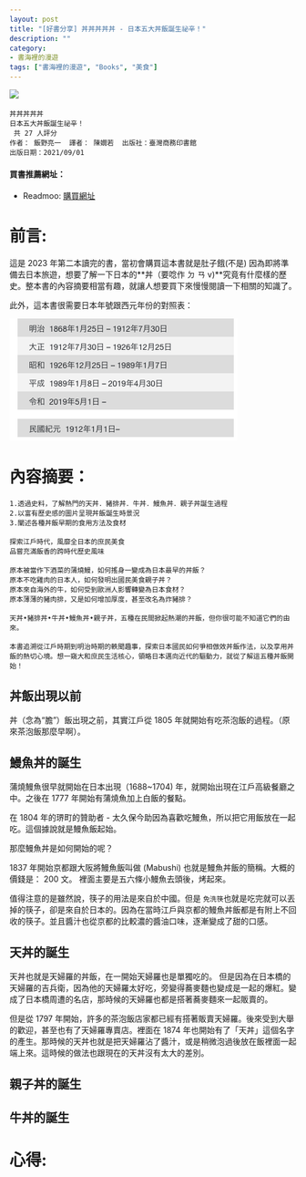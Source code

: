 ```yaml
---
layout: post
title: "[好書分享] 丼丼丼丼丼 - 日本五大丼飯誕生祕辛！"
description: ""
category: 
- 書海裡的漫遊
tags: ["書海裡的漫遊", "Books", "美食"]
---
```




<div><a href="https://moo.im/a/1rFKNV" title="丼丼丼丼丼"><img src="https://cdn.readmoo.com/cover/mr/dpfltmj_210x315.jpg?v=0" /></a></div>



```
丼丼丼丼丼
日本五大丼飯誕生祕辛！
 共 27 人評分
作者： 飯野亮一  譯者： 陳嫺若  出版社：臺灣商務印書館 
出版日期：2021/09/01 
```

#### 買書推薦網址：

- Readmoo: [購買網址](https://moo.im/a/1rFKNV)

# 前言:

這是 2023 年第二本讀完的書，當初會購買這本書就是肚子餓(不是) 因為即將準備去日本旅遊，想要了解一下日本的**丼（要唸作 ㄉ ㄢ v)**究竟有什麼樣的歷史。整本書的內容摘要相當有趣，就讓人想要買下來慢慢閱讀一下相關的知識了。

此外，這本書很需要日本年號跟西元年份的對照表：

![image-20230120180532496](../images/2022/image-20230120180532496.png)

# 內容摘要：

```
1.透過史料，了解熱門的天丼．豬排丼．牛丼．鰻魚丼．親子丼誕生過程
2.以富有歷史感的圖片呈現丼飯誕生時景況
3.闡述各種丼飯早期的食用方法及食材

探索江戶時代，風靡全日本的庶民美食
品嘗充滿飯香的跨時代歷史風味

原本被當作下酒菜的蒲燒鰻，如何搖身一變成為日本最早的丼飯？
原本不吃雞肉的日本人，如何發明出國民美食親子丼？
原本來自海外的牛，如何受到歐洲人影響轉變為日本食材？
原本薄薄的豬肉排，又是如何增加厚度，甚至改名為炸豬排？

天丼•豬排丼•牛丼•鰻魚丼•親子丼，五種在民間掀起熱潮的丼飯，但你很可能不知道它們的由來。

本書追溯從江戶時期到明治時期的軼聞趣事，探索日本國民如何爭相倣效丼飯作法，以及享用丼飯的熱切心境。想一窺大和庶民生活核心，領略日本邁向近代的驅動力，就從了解這五種丼飯開始！
```

## 丼飯出現以前

丼（念為“膽”）飯出現之前，其實江戶從 1805 年就開始有吃茶泡飯的過程。（原來茶泡飯那麼早啊）。



## 鰻魚丼的誕生

蒲燒鰻魚很早就開始在日本出現（1688~1704) 年，就開始出現在江戶高級餐廳之中。之後在 1777 年開始有蒲燒魚加上白飯的餐點。

在 1804 年的琾町的贊助者 - 太久保今助因為喜歡吃鰻魚，所以把它用飯放在一起吃。這個據說就是鰻魚飯起始。

那麼鰻魚丼是如何開始的呢？

1837 年開始京都跟大阪將鰻魚飯叫做 (Mabushi) 也就是鰻魚丼飯的簡稱。大概的價錢是： 200 文。 裡面主要是五六條小鰻魚去頭後，烤起來。

值得注意的是雖然說，筷子的用法是來自於中國。但是 `免洗筷`也就是吃完就可以丟掉的筷子，卻是來自於日本的。因為在當時江戶與京都的鰻魚丼飯都是有附上不回收的筷子。並且醬汁也從京都的比較濃的醬油口味，逐漸變成了甜的口感。



## 天丼的誕生

天丼也就是天婦羅的丼飯，在一開始天婦羅也是單獨吃的。 但是因為在日本橋的天婦羅的吉兵衛，因為他的天婦羅太好吃，旁變得蕎麥麵也變成是一起的爆紅。變成了日本橋周遭的名店，那時候的天婦羅也都是搭著蕎麥麵來一起販賣的。

但是從 1797 年開始，許多的茶泡飯店家都已經有搭著販賣天婦羅。後來受到大舉的歡迎，甚至也有了天婦羅專賣店。裡面在 1874 年也開始有了「天丼」這個名字的產生。那時候的天丼也就是把天婦羅沾了醬汁，或是稍微泡過後放在飯裡面一起端上來。這時候的做法也跟現在的天丼沒有太大的差別。

## 親子丼的誕生

## 牛丼的誕生




# 心得:

